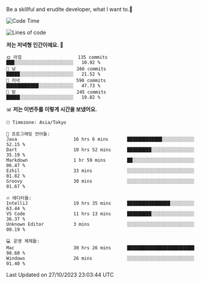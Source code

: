Be a skillful and erudite developer, what I want to.👶

<!--START_SECTION:waka-->
![Code Time](http://img.shields.io/badge/Code%20Time-35%20hrs%207%20mins-blue)

![Lines of code](https://img.shields.io/badge/%EC%A0%80%EB%8A%94%20%EC%97%AC%ED%83%9C%EA%B9%8C%EC%A7%80%20-726.0%20thousand%20%EC%A4%84%EC%9D%98%20%EC%BD%94%EB%93%9C%EB%A5%BC%20%EC%9E%91%EC%84%B1%ED%96%88%EC%96%B4%EC%9A%94.-blue)

**저는 저녁형 인간이에요. 🦉** 

```text
🌞 아침                     135 commits         ███░░░░░░░░░░░░░░░░░░░░░░   10.92 % 
🌆 낮　                     266 commits         █████░░░░░░░░░░░░░░░░░░░░   21.52 % 
🌃 저녁                     590 commits         ████████████░░░░░░░░░░░░░   47.73 % 
🌙 밤　                     245 commits         █████░░░░░░░░░░░░░░░░░░░░   19.82 % 
```


📊 **저는 이번주를 이렇게 시간을 보냈어요.** 

```text
🕑︎ Timezone: Asia/Tokyo

💬 프로그래밍 언어들: 
Java                     16 hrs 6 mins       █████████████░░░░░░░░░░░░   52.15 % 
Dart                     10 hrs 52 mins      █████████░░░░░░░░░░░░░░░░   35.19 % 
Markdown                 1 hr 59 mins        ██░░░░░░░░░░░░░░░░░░░░░░░   06.47 % 
Ezhil                    33 mins             ░░░░░░░░░░░░░░░░░░░░░░░░░   01.82 % 
Groovy                   30 mins             ░░░░░░░░░░░░░░░░░░░░░░░░░   01.67 % 

🔥 에디터들: 
IntelliJ                 19 hrs 35 mins      ████████████████░░░░░░░░░   63.44 % 
VS Code                  11 hrs 13 mins      █████████░░░░░░░░░░░░░░░░   36.37 % 
Unknown Editor           3 mins              ░░░░░░░░░░░░░░░░░░░░░░░░░   00.19 % 

💻 운영 체제들: 
Mac                      30 hrs 26 mins      █████████████████████████   98.60 % 
Windows                  26 mins             ░░░░░░░░░░░░░░░░░░░░░░░░░   01.40 % 
```


 Last Updated on 27/10/2023 23:03:44 UTC
<!--END_SECTION:waka-->
